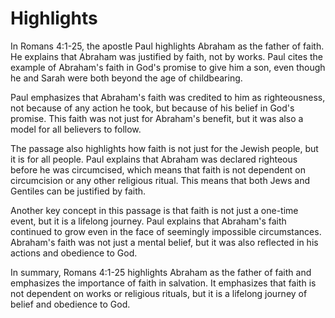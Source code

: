 # Highlights

In Romans 4:1-25, the apostle Paul highlights Abraham as the father of faith. He explains that Abraham was justified by faith, not by works. Paul cites the example of Abraham's faith in God's promise to give him a son, even though he and Sarah were both beyond the age of childbearing.

Paul emphasizes that Abraham's faith was credited to him as righteousness, not because of any action he took, but because of his belief in God's promise. This faith was not just for Abraham's benefit, but it was also a model for all believers to follow.

The passage also highlights how faith is not just for the Jewish people, but it is for all people. Paul explains that Abraham was declared righteous before he was circumcised, which means that faith is not dependent on circumcision or any other religious ritual. This means that both Jews and Gentiles can be justified by faith.

Another key concept in this passage is that faith is not just a one-time event, but it is a lifelong journey. Paul explains that Abraham's faith continued to grow even in the face of seemingly impossible circumstances. Abraham's faith was not just a mental belief, but it was also reflected in his actions and obedience to God.

In summary, Romans 4:1-25 highlights Abraham as the father of faith and emphasizes the importance of faith in salvation. It emphasizes that faith is not dependent on works or religious rituals, but it is a lifelong journey of belief and obedience to God.
